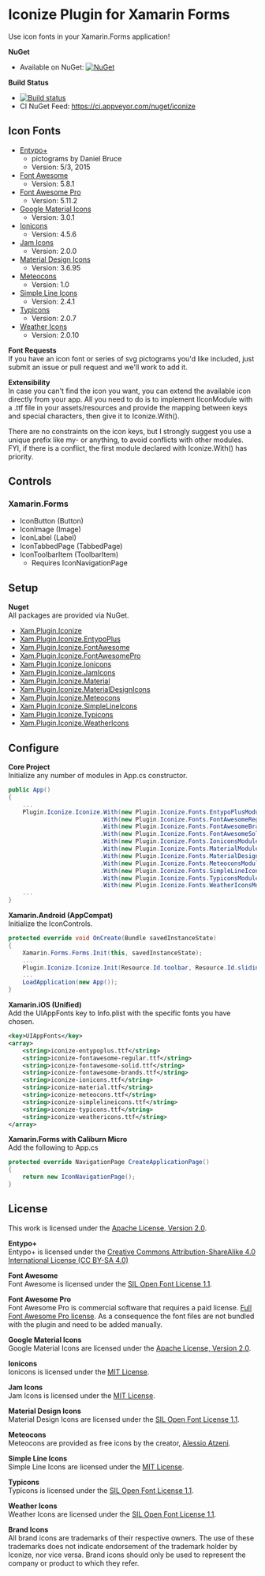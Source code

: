 # Iconize Plugin for Xamarin Forms

Use icon fonts in your Xamarin.Forms application!

**NuGet**

* Available on NuGet: [![NuGet](https://img.shields.io/nuget/v/Xam.Plugin.Iconize.svg?label=NuGet)](https://www.nuget.org/packages/Xam.Plugin.Iconize/)

**Build Status**

* [![Build status](https://ci.appveyor.com/api/projects/status/8ibyfk1rxn3mun3a?svg=true)](https://ci.appveyor.com/project/JeremyMarcus/iconize)
* CI NuGet Feed: https://ci.appveyor.com/nuget/iconize

## Icon Fonts

* [Entypo+](http://entypo.com/)
  * pictograms by Daniel Bruce
  * Version: 5/3, 2015
* [Font Awesome](http://fortawesome.github.io/Font-Awesome/)
  * Version: 5.8.1
* [Font Awesome Pro](https://github.com/FortAwesome/Font-Awesome-Pro/)
  * Version: 5.11.2
* [Google Material Icons](http://google.github.io/material-design-icons/)
  * Version: 3.0.1
* [Ionicons](http://ionicons.com/)
  * Version: 4.5.6
* [Jam Icons](https://jam-icons.com/)
  * Version: 2.0.0
* [Material Design Icons](https://materialdesignicons.com/)
  * Version: 3.6.95
* [Meteocons](http://www.alessioatzeni.com/meteocons/)
  * Version: 1.0
* [Simple Line Icons](https://github.com/thesabbir/simple-line-icons)
  * Version: 2.4.1
* [Typicons](https://github.com/stephenhutchings/typicons.font)
  * Version: 2.0.7
* [Weather Icons](http://weathericons.io)
  * Version: 2.0.10

**Font Requests**  
If you have an icon font or series of svg pictograms you'd like included, just submit an issue or pull request and we'll work to add it.

**Extensibility**  
In case you can't find the icon you want, you can extend the available icon directly from your app.
All you need to do is to implement IIconModule with a .ttf file in your assets/resources and provide the mapping between keys and special characters, then give it to Iconize.With().

There are no constraints on the icon keys, but I strongly suggest you use a unique prefix like my- or anything, to avoid conflicts with other modules.
FYI, if there is a conflict, the first module declared with Iconize.With() has priority.

## Controls

### Xamarin.Forms

* IconButton (Button)
* IconImage (Image)
* IconLabel (Label)
* IconTabbedPage (TabbedPage)
* IconToolbarItem (ToolbarItem)
  * Requires IconNavigationPage

## Setup

**Nuget**  
All packages are provided via NuGet.

* [Xam.Plugin.Iconize](https://www.nuget.org/packages/Xam.Plugin.Iconize)
* [Xam.Plugin.Iconize.EntypoPlus](https://www.nuget.org/packages/Xam.Plugin.Iconize.EntypoPlus)
* [Xam.Plugin.Iconize.FontAwesome](https://www.nuget.org/packages/Xam.Plugin.Iconize.FontAwesome)
* [Xam.Plugin.Iconize.FontAwesomePro](https://www.nuget.org/packages/Xam.Plugin.Iconize.FontAwesomePro)
* [Xam.Plugin.Iconize.Ionicons](https://www.nuget.org/packages/Xam.Plugin.Iconize.Ionicons)
* [Xam.Plugin.Iconize.JamIcons](https://www.nuget.org/packages/Xam.Plugin.Iconize.JamIcons)
* [Xam.Plugin.Iconize.Material](https://www.nuget.org/packages/Xam.Plugin.Iconize.Material)
* [Xam.Plugin.Iconize.MaterialDesignIcons](https://www.nuget.org/packages/Xam.Plugin.Iconize.MaterialDesignIcons)
* [Xam.Plugin.Iconize.Meteocons](https://www.nuget.org/packages/Xam.Plugin.Iconize.Meteocons)
* [Xam.Plugin.Iconize.SimpleLineIcons](https://www.nuget.org/packages/Xam.Plugin.Iconize.SimpleLineIcons)
* [Xam.Plugin.Iconize.Typicons](https://www.nuget.org/packages/Xam.Plugin.Iconize.Typicons)
* [Xam.Plugin.Iconize.WeatherIcons](https://www.nuget.org/packages/Xam.Plugin.Iconize.WeatherIcons)

## Configure

**Core Project**  
Initialize any number of modules in App.cs constructor.

```csharp
public App()
{
    ...
    Plugin.Iconize.Iconize.With(new Plugin.Iconize.Fonts.EntypoPlusModule())
                          .With(new Plugin.Iconize.Fonts.FontAwesomeRegularModule())
                          .With(new Plugin.Iconize.Fonts.FontAwesomeBrandsModule())
                          .With(new Plugin.Iconize.Fonts.FontAwesomeSolidModule());
                          .With(new Plugin.Iconize.Fonts.IoniconsModule())
                          .With(new Plugin.Iconize.Fonts.MaterialModule())
                          .With(new Plugin.Iconize.Fonts.MaterialDesignIconsModule())
                          .With(new Plugin.Iconize.Fonts.MeteoconsModule())
                          .With(new Plugin.Iconize.Fonts.SimpleLineIconsModule())
                          .With(new Plugin.Iconize.Fonts.TypiconsModule())
                          .With(new Plugin.Iconize.Fonts.WeatherIconsModule());
    ...
}
```

**Xamarin.Android (AppCompat)**  
Initialize the IconControls.

```csharp
protected override void OnCreate(Bundle savedInstanceState)
{
    Xamarin.Forms.Forms.Init(this, savedInstanceState);
    ...
    Plugin.Iconize.Iconize.Init(Resource.Id.toolbar, Resource.Id.sliding_tabs);
    ...
    LoadApplication(new App());
}
```

**Xamarin.iOS (Unified)**  
Add the UIAppFonts key to Info.plist with the specific fonts you have chosen.

```xml
<key>UIAppFonts</key>
<array>
    <string>iconize-entypoplus.ttf</string>
    <string>iconize-fontawesome-regular.ttf</string>
    <string>iconize-fontawesome-solid.ttf</string>
    <string>iconize-fontawesome-brands.ttf</string>
    <string>iconize-ionicons.ttf</string>
    <string>iconize-material.ttf</string>
    <string>iconize-meteocons.ttf</string>
    <string>iconize-simplelineicons.ttf</string>
    <string>iconize-typicons.ttf</string>
    <string>iconize-weathericons.ttf</string>
</array>
```

**Xamarin.Forms with Caliburn Micro**  
Add the following to App.cs

```csharp
protected override NavigationPage CreateApplicationPage()
{
    return new IconNavigationPage();
}
```

## License

This work is licensed under the [Apache License, Version 2.0](http://www.apache.org/licenses/LICENSE-2.0).

**Entypo+**  
Entypo+ is licensed under the [Creative Commons Attribution-ShareAlike 4.0 International License (CC BY-SA 4.0)](http://creativecommons.org/licenses/by-sa/4.0/)

**Font Awesome**  
Font Awesome is licensed under the [SIL Open Font License 1.1](http://scripts.sil.org/OFL).

**Font Awesome Pro**  
Font Awesome Pro is commercial software that requires a paid license. [Full Font Awesome Pro license](https://fontawesome.com/license).
As a consequence the font files are not bundled with the plugin and need to be added manually.

**Google Material Icons**  
Google Material Icons are licensed under the [Apache License, Version 2.0](http://www.apache.org/licenses/LICENSE-2.0).

**Ionicons**  
Ionicons is licensed under the [MIT License](http://opensource.org/licenses/MIT).

**Jam Icons**  
Jam Icons is licensed under the [MIT License](http://opensource.org/licenses/MIT).

**Material Design Icons**  
Material Design Icons are licensed under the [SIL Open Font License 1.1](http://scripts.sil.org/OFL).

**Meteocons**  
Meteocons are provided as free icons by the creator, [Alessio Atzeni](http://www.alessioatzeni.com/).

**Simple Line Icons**  
Simple Line Icons are licensed under the [MIT License](http://opensource.org/licenses/MIT).

**Typicons**  
Typicons is licensed under the [SIL Open Font License 1.1](http://scripts.sil.org/OFL).

**Weather Icons**  
Weather Icons are licensed under the [SIL Open Font License 1.1](http://scripts.sil.org/OFL).

**Brand Icons**  
All brand icons are trademarks of their respective owners.
The use of these trademarks does not indicate endorsement of the trademark holder by Iconize, nor vice versa.
Brand icons should only be used to represent the company or product to which they refer.
